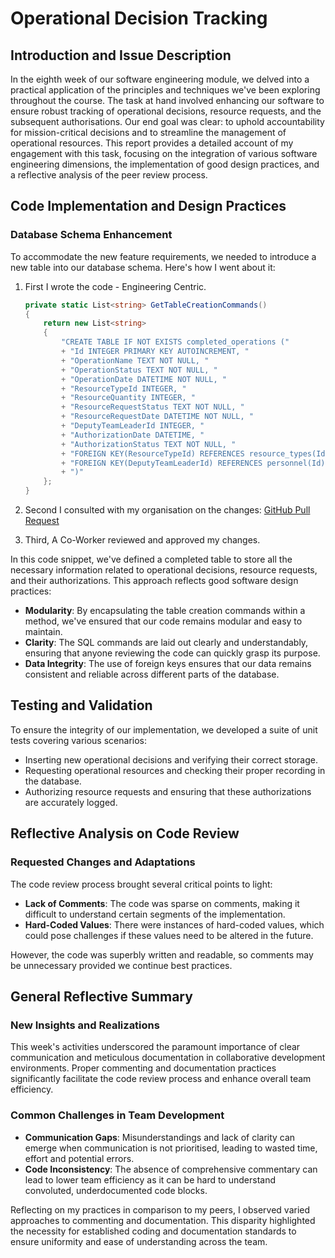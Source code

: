 # Operational Decision Tracking

## Introduction and Issue Description
In the eighth week of our software engineering module, we delved into a practical application of the principles and techniques we've been exploring throughout the course. The task at hand involved enhancing our software to ensure robust tracking of operational decisions, resource requests, and the subsequent authorisations. Our end goal was clear: to uphold accountability for mission-critical decisions and to streamline the management of operational resources. This report provides a detailed account of my engagement with this task, focusing on the integration of various software engineering dimensions, the implementation of good design practices, and a reflective analysis of the peer review process.

## Code Implementation and Design Practices
### Database Schema Enhancement
To accommodate the new feature requirements, we needed to introduce a new table into our database schema. Here's how I went about it:

1. First I wrote the code - Engineering Centric.

    ```csharp
    private static List<string> GetTableCreationCommands()
    {
        return new List<string>
        {
            "CREATE TABLE IF NOT EXISTS completed_operations ("
            + "Id INTEGER PRIMARY KEY AUTOINCREMENT, "
            + "OperationName TEXT NOT NULL, "
            + "OperationStatus TEXT NOT NULL, "
            + "OperationDate DATETIME NOT NULL, "
            + "ResourceTypeId INTEGER, "
            + "ResourceQuantity INTEGER, "
            + "ResourceRequestStatus TEXT NOT NULL, "
            + "ResourceRequestDate DATETIME NOT NULL, "
            + "DeputyTeamLeaderId INTEGER, "
            + "AuthorizationDate DATETIME, "
            + "AuthorizationStatus TEXT NOT NULL, "
            + "FOREIGN KEY(ResourceTypeId) REFERENCES resource_types(Id), "
            + "FOREIGN KEY(DeputyTeamLeaderId) REFERENCES personnel(Id)"
            + ")"
        };
    }
    ```

2. Second I consulted with my organisation on the changes: [GitHub Pull Request](https://github.com/Software-Engineering-Red/MAUI-APP/pull/96)
3. Third, A Co-Worker reviewed and approved my changes.

In this code snippet, we've defined a completed table to store all the necessary information related to operational decisions, resource requests, and their authorizations. This approach reflects good software design practices:

- **Modularity**: By encapsulating the table creation commands within a method, we've ensured that our code remains modular and easy to maintain.
- **Clarity**: The SQL commands are laid out clearly and understandably, ensuring that anyone reviewing the code can quickly grasp its purpose.
- **Data Integrity**: The use of foreign keys ensures that our data remains consistent and reliable across different parts of the database.

## Testing and Validation
To ensure the integrity of our implementation, we developed a suite of unit tests covering various scenarios:

- Inserting new operational decisions and verifying their correct storage.
- Requesting operational resources and checking their proper recording in the database.
- Authorizing resource requests and ensuring that these authorizations are accurately logged.

## Reflective Analysis on Code Review
### Requested Changes and Adaptations
The code review process brought several critical points to light:

- **Lack of Comments**: The code was sparse on comments, making it difficult to understand certain segments of the implementation.
- **Hard-Coded Values**: There were instances of hard-coded values, which could pose challenges if these values need to be altered in the future.

However, the code was superbly written and readable, so comments may be unnecessary provided we continue best practices.

## General Reflective Summary
### New Insights and Realizations
This week's activities underscored the paramount importance of clear communication and meticulous documentation in collaborative development environments. Proper commenting and documentation practices significantly facilitate the code review process and enhance overall team efficiency.

### Common Challenges in Team Development
- **Communication Gaps**: Misunderstandings and lack of clarity can emerge when communication is not prioritised, leading to wasted time, effort and potential errors.
- **Code Inconsistency**: The absence of comprehensive commentary can lead to lower team efficiency as it can be hard to understand convoluted, underdocumented code blocks.

Reflecting on my practices in comparison to my peers, I observed varied approaches to commenting and documentation. This disparity highlighted the necessity for established coding and documentation standards to ensure uniformity and ease of understanding across the team.
